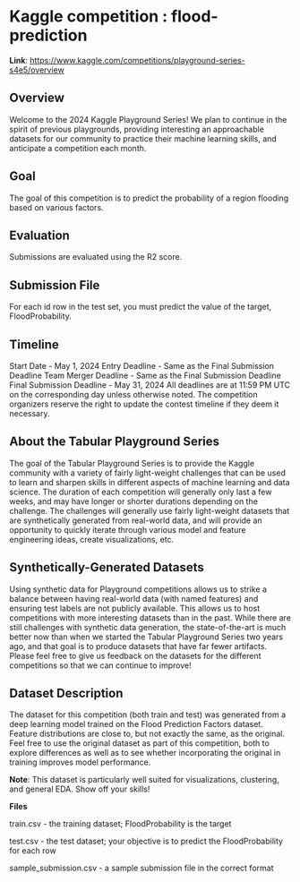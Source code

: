 # Kaggle competition : flood-prediction

**Link**: https://www.kaggle.com/competitions/playground-series-s4e5/overview

## Overview

Welcome to the 2024 Kaggle Playground Series! We plan to continue in the spirit of previous playgrounds, providing interesting an approachable datasets for our community to practice their machine learning skills, and anticipate a competition each month.

## Goal
The goal of this competition is to predict the probability of a region flooding based on various factors.

## Evaluation
Submissions are evaluated using the R2 score.

## Submission File
For each id row in the test set, you must predict the value of the target, FloodProbability.

## Timeline
Start Date - May 1, 2024
Entry Deadline - Same as the Final Submission Deadline
Team Merger Deadline - Same as the Final Submission Deadline
Final Submission Deadline - May 31, 2024
All deadlines are at 11:59 PM UTC on the corresponding day unless otherwise noted. The competition organizers reserve the right to update the contest timeline if they deem it necessary.

## About the Tabular Playground Series
The goal of the Tabular Playground Series is to provide the Kaggle community with a variety of fairly light-weight challenges that can be used to learn and sharpen skills in different aspects of machine learning and data science. The duration of each competition will generally only last a few weeks, and may have longer or shorter durations depending on the challenge. The challenges will generally use fairly light-weight datasets that are synthetically generated from real-world data, and will provide an opportunity to quickly iterate through various model and feature engineering ideas, create visualizations, etc.

## Synthetically-Generated Datasets
Using synthetic data for Playground competitions allows us to strike a balance between having real-world data (with named features) and ensuring test labels are not publicly available. This allows us to host competitions with more interesting datasets than in the past. While there are still challenges with synthetic data generation, the state-of-the-art is much better now than when we started the Tabular Playground Series two years ago, and that goal is to produce datasets that have far fewer artifacts. Please feel free to give us feedback on the datasets for the different competitions so that we can continue to improve!

## Dataset Description
The dataset for this competition (both train and test) was generated from a deep learning model trained on the Flood Prediction Factors dataset. Feature distributions are close to, but not exactly the same, as the original. Feel free to use the original dataset as part of this competition, both to explore differences as well as to see whether incorporating the original in training improves model performance.

**Note**: 
This dataset is particularly well suited for visualizations, clustering, and general EDA. Show off your skills!

**Files**

train.csv - the training dataset; FloodProbability is the target

test.csv - the test dataset; your objective is to predict the FloodProbability for each row

sample_submission.csv - a sample submission file in the correct format


